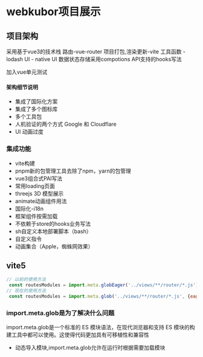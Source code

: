 
# webkubor项目展示

## 项目架构

采用基于vue3的技术栈
路由-vue-router
项目打包,渲染更新-vite
工具函数 - lodash
UI - native UI
数据状态存储采用compotions API支持的hooks写法

加入vue单元测试 

#### 架构细节说明
- 集成了国际化方案
- 集成了多个图标库
- 多个工具包
- 人机验证的两个方式 Google 和 Cloudflare
- UI 动画过度


### 集成功能

- vite构建
- pnpm新的包管理工具去除了npm，yarn的包管理
- vue3组合式PAI写法
- 常用loading页面
- threejs 3D 模型展示
- animate动画组件用法
- 国际化-i18n
- 框架组件按需加载
- 不依赖于store的hooks业务写法
- sh自定义本地部署脚本（bash）
- 自定义指令
- 动画集合（Apple，蜘蛛网效果）





## vite5

```js
// 以前的使用方法
 const routesModules = import.meta.globEager('../views/**/router/*.js');
// 现在的使用方法
 const routesModules = import.meta.glob('../views/**/router/*.js', {eager: true});
```
### import.meta.glob是为了解决什么问题

import.meta.glob是一个标准的 ES 模块语法，在现代浏览器和支持 ES 模块的构建工具中都可以使用。这使得代码更加具有可移植性和兼容性
- 动态导入模块,import.meta.glob允许在运行时根据需要加载模块


